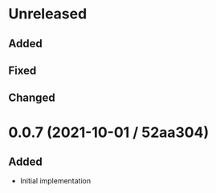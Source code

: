 # Unreleased

## Added

## Fixed

## Changed

# 0.0.7 (2021-10-01 / 52aa304)

## Added

- Initial implementation